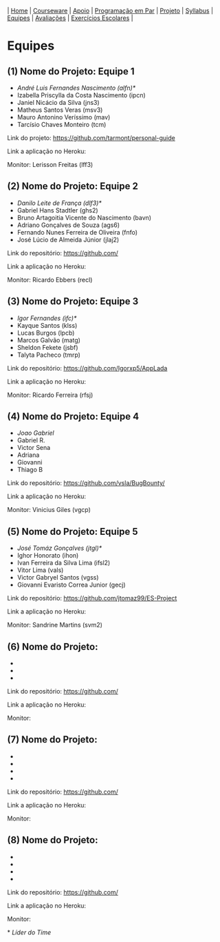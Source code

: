 | [Home](https://github.com/vinicius3w/if977) | [Courseware](/pages/courseware.md) | [Apoio](/pages/apoio.md) | [Programação em Par](/pages/pairprogramming.md) | [Projeto](/pages/projeto.md) | [Syllabus](/pages/syllabus.md) | [Equipes](/pages/equipes.md) | [Avaliações](/pages/avaliacoes.md) | [Exercícios Escolares](/pages/exerciciosescolares.md) |

# Equipes

## (1) Nome do Projeto: Equipe 1

* _André Luis Fernandes Nascimento (alfn)*_
* Izabella Priscylla da Costa Nascimento (ipcn)
* Janiel Nicácio da Silva (jns3)
* Matheus Santos Veras (msv3)
* Mauro Antonino Veríssimo (mav)
* Tarcísio Chaves Monteiro (tcm)

Link do projeto: https://github.com/tarmont/personal-guide

Link a aplicação no Heroku: 

Monitor: Lerisson Freitas (lff3)

## (2) Nome do Projeto: Equipe 2

* _Danilo Leite de França (dlf3)*_
* Gabriel Hans Stadtler (ghs2)
* Bruno Artagoitia Vicente do Nascimento (bavn)
* Adriano Gonçalves de Souza (ags6)
* Fernando Nunes Ferreira de Oliveira (fnfo)
* José Lúcio de Almeida Júnior (jlaj2)

Link do repositório: <https://github.com/>

Link a aplicação no Heroku:

Monitor: Ricardo Ebbers (recl)

## (3) Nome do Projeto: Equipe 3

* _Igor Fernandes (ifc)*_
* Kayque Santos (klss)
* Lucas Burgos (lpcb)
* Marcos Galvão (matg)
* Sheldon Fekete (jsbf)
* Talyta Pacheco (tmrp)

Link do repositório: https://github.com/Igorxp5/AppLada

Link a aplicação no Heroku:

Monitor: Ricardo Ferreira (rfsj)

## (4) Nome do Projeto: Equipe 4

* _Joao Gabriel_
* Gabriel R.
* Victor Sena
* Adriana
* Giovanni
* Thiago B

Link do repositório: <https://github.com/vsla/BugBounty/>

Link a aplicação no Heroku:

Monitor: Vinicius Giles (vgcp)

## (5) Nome do Projeto: Equipe 5

* _José Tomáz Gonçalves (jtgl)*_
* Ighor Honorato (ihon)
* Ivan Ferreira da Silva Lima (ifsl2)
* Vitor Lima (vals)
* Victor Gabryel Santos (vgss)
* Giovanni Evaristo Correa Junior (gecj)

Link do repositório: <https://github.com/jtomaz99/ES-Project>

Link a aplicação no Heroku:

Monitor: Sandrine Martins (svm2)

## (6) Nome do Projeto: 

* 
* 
* 

Link do repositório: <https://github.com/>

Link a aplicação no Heroku:

Monitor: 

## (7) Nome do Projeto:  

* 
* 
* 
* 

Link do repositório: <https://github.com/>

Link a aplicação no Heroku:

Monitor: 

## (8) Nome do Projeto:  

* 
* 
* 
* 

Link do repositório: <https://github.com/>

Link a aplicação no Heroku:

Monitor: 

\* _Líder do Time_
